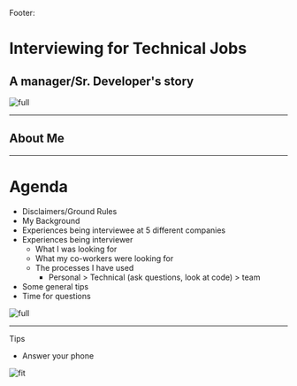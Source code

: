 Footer:



<!--
Title: Interviewing for Technical Jobs: An informative tail

Abstract:
Over my career I have been on both sides of the interviewing table,
I have accumulated experience being the interviewee most recently and
am going to share my tail of landing a new gig. This will be a retrospective
of my experiences in an effort to prepare others for landing a job
they want.

-->

# Interviewing for Technical Jobs
## A manager/Sr. Developer's story

![full](https://static.pexels.com/photos/320265/pexels-photo-320265.jpeg)

---
## About Me

---
# Agenda
* Disclaimers/Ground Rules
* My Background
* Experiences being interviewee at 5 different companies
* Experiences being interviewer
  * What I was looking for
  * What my co-workers were looking for
  * The processes I have used
    * Personal > Technical (ask questions, look at code) > team
* Some general tips
* Time for questions

![full](https://images.pexels.com/photos/260759/pexels-photo-260759.jpeg)

---
Tips
* Answer your phone

![fit](https://imgur.com/r/AdviceAnimals/E7lCKDR)



